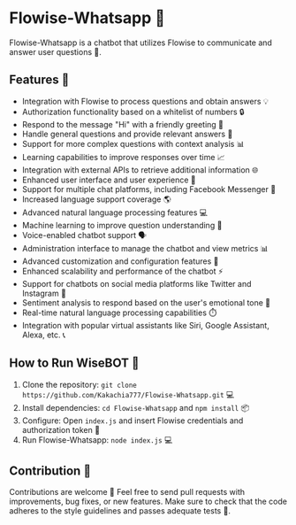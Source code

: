 <h1>Flowise-Whatsapp 🤖</h1> <p>Flowise-Whatsapp is a chatbot that utilizes Flowise to communicate and answer user questions 💬.</p> <h2>Features 🎉</h2> <ul> <li>Integration with Flowise to process questions and obtain answers 💡</li> <li>Authorization functionality based on a whitelist of numbers 🔒</li> <li>Respond to the message "Hi" with a friendly greeting 👋</li> <li>Handle general questions and provide relevant answers 🤔</li> <li>Support for more complex questions with context analysis 📊</li> <li>Learning capabilities to improve responses over time 📈</li> <li>Integration with external APIs to retrieve additional information 🌐</li> <li>Enhanced user interface and user experience 🎨</li> <li>Support for multiple chat platforms, including Facebook Messenger 📱</li> <li>Increased language support coverage 🌎</li> <li>Advanced natural language processing features 💻</li> <li>Machine learning to improve question understanding 🤖</li> <li>Voice-enabled chatbot support 🗣️</li> <li>Administration interface to manage the chatbot and view metrics 📊</li> <li>Advanced customization and configuration features 🔧</li> <li>Enhanced scalability and performance of the chatbot ⚡️</li> <li>Support for chatbots on social media platforms like Twitter and Instagram 📱</li> <li>Sentiment analysis to respond based on the user's emotional tone 🤔</li> <li>Real-time natural language processing capabilities ⏱️</li> <li>Integration with popular virtual assistants like Siri, Google Assistant, Alexa, etc. 📞</li> </ul> <h2>How to Run WiseBOT 🚀</h2> <ol> <li>Clone the repository: <code>git clone https://github.com/Kakachia777/Flowise-Whatsapp.git</code> 💻</li> <li>Install dependencies: <code>cd Flowise-Whatsapp</code> and <code>npm install</code> 📦</li> <li>Configure: Open <code>index.js</code> and insert Flowise credentials and authorization token 🔑</li> <li>Run Flowise-Whatsapp: <code>node index.js</code> 💻</li> </ol> <h2>Contribution 🤝</h2> <p>Contributions are welcome 🙏 Feel free to send pull requests with improvements, bug fixes, or new features. Make sure to check that the code adheres to the style guidelines and passes adequate tests 📝.</p>

